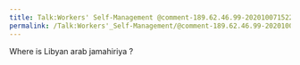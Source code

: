 ```yaml
---
title: Talk:Workers' Self-Management @comment-189.62.46.99-20201007152229
permalink: /Talk:Workers'_Self-Management/@comment-189.62.46.99-20201007152229/
---
```


Where is Libyan arab jamahiriya ?